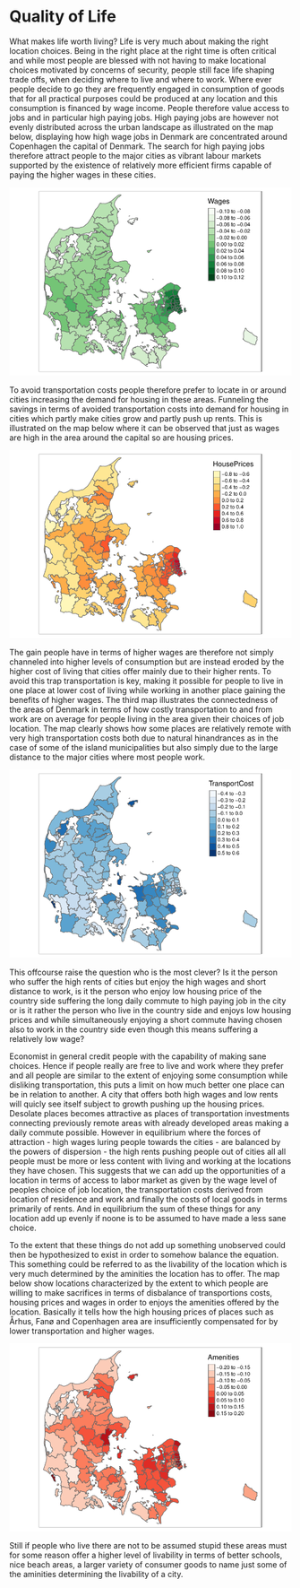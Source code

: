 # Quality of Life

What makes life worth living? Life is very much about making the right location choices. Being in the right place at the right time is often critical and while most people are blessed with not having to make locational choices motivated by concerns of security, people still face life shaping trade offs, when deciding where to live and where to work. Where ever people decide to go they are frequently engaged in consumption of goods that for all practical purposes could be produced at any location and this consumption is financed by wage income. People therefore value access to jobs and in particular high paying jobs. High paying jobs are however not evenly distributed across the urban landscape as illustrated on the map below, displaying how high wage jobs in Denmark are concentrated around Copenhagen the capital of Denmark. The search for high paying jobs therefore attract people to the major cities as vibrant labour markets supported by the existence of relatively more efficient firms capable of paying the higher wages in these cities. 

![alt text](https://github.com/JesperHybel/Quality_of_Life/blob/master/ezgif-5-0449e3e9e3.pdf-1.png)

To avoid transportation costs people therefore prefer to locate in or around cities increasing the demand for housing in these areas. Funneling the savings in terms of avoided transportation costs into demand for housing in cities which partly make cities grow and partly push up rents. This is illustrated on the map below where it can be observed that just as wages are high in the area around the capital so are housing prices.

![alt text](https://github.com/JesperHybel/Quality_of_Life/blob/master/ezgif-5-591e1dcada.pdf-1.png)

The gain people have in terms of higher wages are therefore not simply channeled into higher levels of consumption but are instead eroded by the higher cost of living that cities offer mainly due to their higher rents. To avoid this trap transportation is key, making it possible for people to live in one place at lower cost of living while working in another place gaining the benefits of higher wages. The third map illustrates the connectedness of the areas of Denmark in terms of how costly transportation to and from work are on average for people living in the area given their choices of job location. The map clearly shows how some places are relatively remote with very high transportation costs both due to natural hinandrances as in the case of some of the island municipalities but also simply due to the large distance to the major cities where most people work.

![alt text](https://github.com/JesperHybel/Quality_of_Life/blob/master/ezgif-5-a426dc63ca.pdf-1.png)

This offcourse raise the question who is the most clever? Is it the person who suffer the high rents of cities but enjoy the high wages and short distance to work, is it the person who enjoy low housing price of the country side suffering the long daily commute to high paying job in the city or is it rather the person who live in the country side and enjoys low housing prices and while simultaneously enjoying a short commute having chosen also to work in the country side even though this means suffering a relatively low wage? 

Economist in general credit people with the capability of making sane choices. Hence if people really are free to live and work where they prefer and all people are similar to the extent of enjoying some consumption while disliking transportation, this puts a limit on how much better one place can be in relation to another. A city that offers both high wages and low rents will quicly see itself subject to growth pushing up the housing prices. Desolate places becomes attractive as places of transportation investments connecting previously remote areas with already developed areas making a daily commute possible. However in equilibrium where the forces of attraction - high wages luring people towards the cities - are balanced by the powers of dispersion - the high rents pushing people out of cities all all people must be more or less content with living and working at the locations they have chosen. This suggests that we can add up the opportunities of a location in terms of access to labor market as given by the wage level of peoples choice of job location, the transportation costs derived from location of residence and work and finally the costs of local goods in terms primarily of rents. And in equilibrium the sum of these things for any location add up evenly if noone is to be assumed to have made a less sane choice.

To the extent that these things do not add up something unobserved could then be hypothesized to exist in order to somehow balance the equation. This something could be referred to as the livability of the location which is very much determined by the aminities the location has to offer. The map below show locations characterized by the extent to which people are willing to make sacrifices in terms of disbalance of transportions costs, housing prices and wages in order to enjoys the amenities offered by the location. Basically it tells how the high housing prices of places such as Århus, Fanø and Copenhagen area are insufficiently compensated for by lower transportation and higher wages. 

![alt text](https://github.com/JesperHybel/Quality_of_Life/blob/master/ezgif-5-43cfde1a8c.pdf-1.png)


Still if people who live there are not to be assumed stupid these areas must for some reason offer a higher level of livability in terms of better schools, nice beach areas, a larger variety of consumer goods to name just some of the aminities determining the livability of a city.



